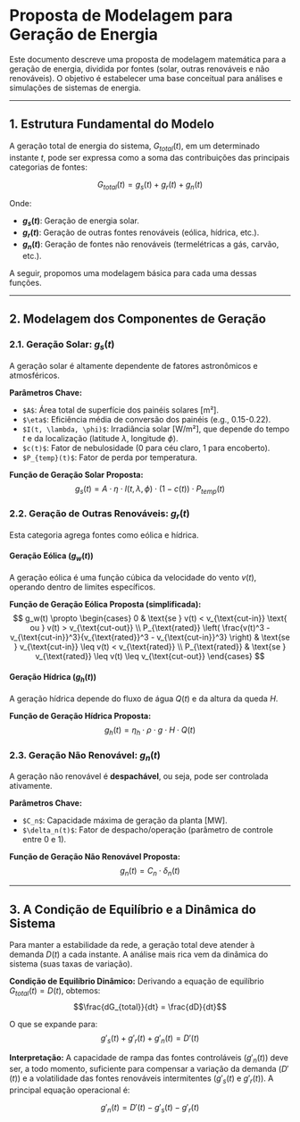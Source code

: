 # Proposta de Modelagem para Geração de Energia

Este documento descreve uma proposta de modelagem matemática para a geração de energia, dividida por fontes (solar, outras renováveis e não renováveis). O objetivo é estabelecer uma base conceitual para análises e simulações de sistemas de energia.

---

## 1. Estrutura Fundamental do Modelo

A geração total de energia do sistema, $G_{total}(t)$, em um determinado instante $t$, pode ser expressa como a soma das contribuições das principais categorias de fontes:

$$G_{total}(t) = g_s(t) + g_r(t) + g_n(t)$$

Onde:
- **$g_s(t)$**: Geração de energia solar.
- **$g_r(t)$**: Geração de outras fontes renováveis (eólica, hídrica, etc.).
- **$g_n(t)$**: Geração de fontes não renováveis (termelétricas a gás, carvão, etc.).

A seguir, propomos uma modelagem básica para cada uma dessas funções.

---

## 2. Modelagem dos Componentes de Geração

### 2.1. Geração Solar: $g_s(t)$

A geração solar é altamente dependente de fatores astronômicos e atmosféricos.

**Parâmetros Chave:**
- `$A$`: Área total de superfície dos painéis solares [m²].
- `$\eta$`: Eficiência média de conversão dos painéis (e.g., 0.15-0.22).
- `$I(t, \lambda, \phi)$`: Irradiância solar [W/m²], que depende do tempo $t$ e da localização (latitude $\lambda$, longitude $\phi$).
- `$c(t)$`: Fator de nebulosidade (0 para céu claro, 1 para encoberto).
- `$P_{temp}(t)$`: Fator de perda por temperatura.

**Função de Geração Solar Proposta:**
$$ 
g_s(t) = A \cdot \eta \cdot I(t, \lambda, \phi) \cdot (1 - c(t)) \cdot P_{temp}(t) 
$$

### 2.2. Geração de Outras Renováveis: $g_r(t)$

Esta categoria agrega fontes como eólica e hídrica.

#### Geração Eólica ($g_w(t)$)

A geração eólica é uma função cúbica da velocidade do vento $v(t)$, operando dentro de limites específicos.

**Função de Geração Eólica Proposta (simplificada):**
$$
g_w(t) \propto
\begin{cases}
    0 & \text{se } v(t) < v_{\text{cut-in}} \text{ ou } v(t) > v_{\text{cut-out}} \\
    P_{\text{rated}} \left( \frac{v(t)^3 - v_{\text{cut-in}}^3}{v_{\text{rated}}^3 - v_{\text{cut-in}}^3} \right) & \text{se } v_{\text{cut-in}} \leq v(t) < v_{\text{rated}} \\
    P_{\text{rated}} & \text{se } v_{\text{rated}} \leq v(t) \leq v_{\text{cut-out}}
\end{cases}
$$

#### Geração Hídrica ($g_h(t)$)

A geração hídrica depende do fluxo de água $Q(t)$ e da altura da queda $H$.

**Função de Geração Hídrica Proposta:**
$$g_h(t) = \eta_h \cdot \rho \cdot g \cdot H \cdot Q(t)$$

### 2.3. Geração Não Renovável: $g_n(t)$

A geração não renovável é **despachável**, ou seja, pode ser controlada ativamente.

**Parâmetros Chave:**
- `$C_n$`: Capacidade máxima de geração da planta [MW].
- `$\delta_n(t)$`: Fator de despacho/operação (parâmetro de controle entre 0 e 1).

**Função de Geração Não Renovável Proposta:**
$$g_n(t) = C_n \cdot \delta_n(t)$$

---

## 3. A Condição de Equilíbrio e a Dinâmica do Sistema

Para manter a estabilidade da rede, a geração total deve atender à demanda $D(t)$ a cada instante. A análise mais rica vem da dinâmica do sistema (suas taxas de variação).

**Condição de Equilíbrio Dinâmico:**
Derivando a equação de equilíbrio $G_{total}(t) = D(t)$, obtemos:
$$\frac{dG_{total}}{dt} = \frac{dD}{dt}$$

O que se expande para:
$$g'_s(t) + g'_r(t) + g'_n(t) = D'(t)$$

**Interpretação:**
A capacidade de rampa das fontes controláveis ($g'_n(t)$) deve ser, a todo momento, suficiente para compensar a variação da demanda ($D'(t)$) e a volatilidade das fontes renováveis intermitentes ($g'_s(t)$ e $g'_r(t)$). A principal equação operacional é:

$$g'_n(t) = D'(t) - g'_s(t) - g'_r(t)$$

